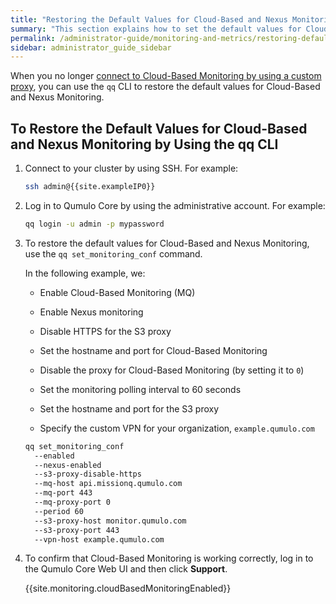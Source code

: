 ```yaml
---
title: "Restoring the Default Values for Cloud-Based and Nexus Monitoring"
summary: "This section explains how to set the default values for Cloud-Based Monitoring and Nexus Monitoring."
permalink: /administrator-guide/monitoring-and-metrics/restoring-default-values-cloud-based-nexus-monitoring.html
sidebar: administrator_guide_sidebar
---
```


When you no longer [connect to Cloud-Based Monitoring by using a custom proxy](connecting-cloud-based-monitoring-s3-custom-proxy.html), you can use the `qq` CLI to restore the default values for Cloud-Based and Nexus Monitoring.

## To Restore the Default Values for Cloud-Based and Nexus Monitoring by Using the qq CLI

1. Connect to your cluster by using SSH. For example:

   ```bash
   ssh admin@{{site.exampleIP0}}
   ```

1. Log in to Qumulo Core by using the administrative account. For example:

   ```bash
   qq login -u admin -p mypassword
   ```

1. To restore the default values for Cloud-Based and Nexus Monitoring, use the `qq set_monitoring_conf` command.

   In the following example, we:
   
   * Enable Cloud-Based Monitoring (MQ)
   
   * Enable Nexus monitoring

   * Disable HTTPS for the S3 proxy

   * Set the hostname and port for Cloud-Based Monitoring

   * Disable the proxy for Cloud-Based Monitoring (by setting it to `0`)

   * Set the monitoring polling interval to 60 seconds

   * Set the hostname and port for the S3 proxy
   
   * Specify the custom VPN for your organization, `example.qumulo.com`

   ```bash
   qq set_monitoring_conf
     --enabled
     --nexus-enabled
     --s3-proxy-disable-https
     --mq-host api.missionq.qumulo.com
     --mq-port 443
     --mq-proxy-port 0
     --period 60
     --s3-proxy-host monitor.qumulo.com
     --s3-proxy-port 443
     --vpn-host example.qumulo.com
   ```
 
 1. To confirm that Cloud-Based Monitoring is working correctly, log in to the Qumulo Core Web UI and then click **Support**.
 
    {{site.monitoring.cloudBasedMonitoringEnabled}}

